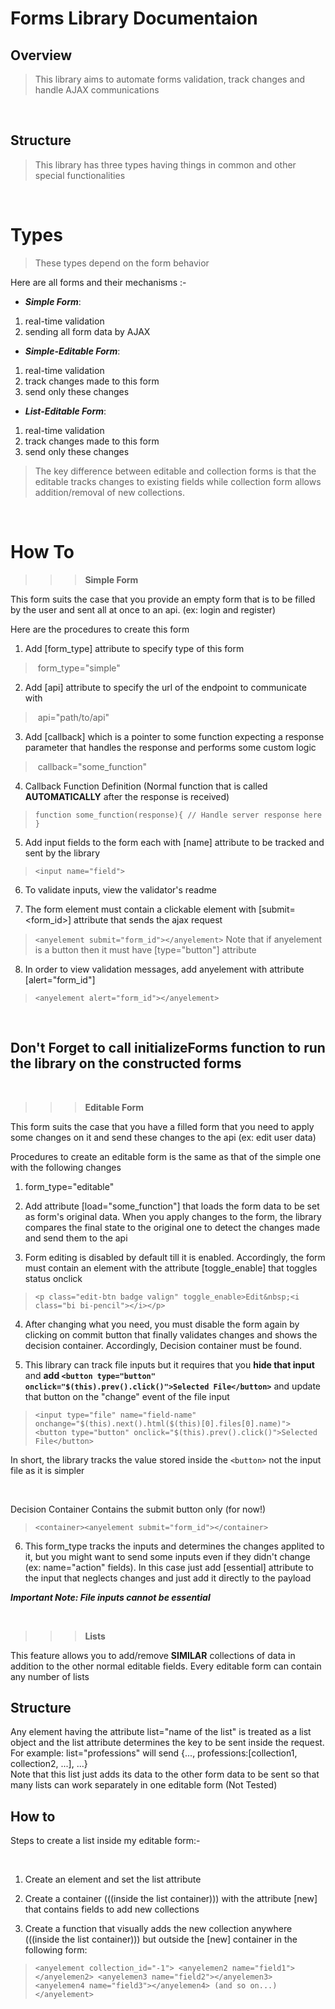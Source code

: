 Forms Library Documentaion
===========================

Overview
---------

> This library aims to automate forms validation, track changes and handle AJAX communications

<br/>

Structure
----------

> This library has three types having things in common and other special functionalities

<br/>

Types
======
> These types depend on the form behavior

Here are all forms and their mechanisms :-

* ***Simple Form***:
1. real-time validation 
2. sending all form data by AJAX

* ***Simple-Editable Form***: 
1. real-time validation
2. track changes made to this form 
3. send only these changes

* ***List-Editable Form***:
1. real-time validation
2. track changes made to this form 
3. send only these changes

> The key difference between editable and collection forms is that the editable tracks changes to existing fields while collection form allows addition/removal of new collections.

<br>

How To
=======
>>> **Simple Form**

This form suits the case that you provide an empty form that is to be filled by the user and sent all at once to an api. (ex: login and register)

Here are the procedures to create this form

1. Add [form_type] attribute to specify type of this form
> &nbsp;form_type="simple" 

2. Add [api] attribute to specify the url of the endpoint to communicate with
> &nbsp;api="path/to/api"
3. Add [callback] which is a pointer to some function expecting a response parameter that handles the response and performs some custom logic
> &nbsp;callback="some_function"
4. Callback Function Definition (Normal function that is called **AUTOMATICALLY** after the response is received)
> `function some_function(response){
>  // Handle server response here
> }`
5. Add input fields to the form each with [name] attribute to be tracked and sent by the library
> `<input name="field">`

6. To validate inputs, view the validator's readme

7. The form element must contain a clickable element with [submit=<form_id>] attribute that sends the ajax request
> `<anyelement submit="form_id"></anyelement>`
Note that if anyelement is a button then it must have [type="button"] attribute

8. In order to view validation messages, add anyelement with attribute [alert="form_id"]
> `<anyelement alert="form_id"></anyelement>`

<br>

Don't Forget to call initializeForms function to run the library on the constructed forms
-----

<br>

>>> **Editable Form**

This form suits the case that you have a filled form that you need to apply some changes on it and send these changes to the api (ex: edit user data)

Procedures to create an editable form is the same as that of the simple one with the following changes

1. form_type="editable"

2. Add attribute [load="some_function"] that loads the form data to be set as form's original data. When you apply changes to the form, the library compares the final state to the original one to detect the changes made and send them to the api

3. Form editing is disabled by default till it is enabled. Accordingly, the form must contain an element with the attribute [toggle_enable] that toggles status onclick
> `<p class="edit-btn badge valign" toggle_enable>Edit&nbsp;<i class="bi bi-pencil"></i></p>`

4. After changing what you need, you must disable the form again by clicking on commit button that finally validates changes and shows the decision container. Accordingly, Decision container must be found.

5. This library can track file inputs but it requires that you **hide that input** and **add `<button type="button" onclick="$(this).prev().click()">Selected File</button>`** and update that button on the "change" event of the file input

> `<input type="file" name="field-name" onchange="$(this).next().html($(this)[0].files[0].name)">`
> <br>
> `<button type="button" onclick="$(this).prev().click()">Selected File</button>`

In short, the library tracks the value stored inside the `<button>` not the input file as it is simpler

<br>

Decision Container Contains the submit button only (for now!)

> `<container><anyelement submit="form_id"></container>`

6. This form_type tracks the inputs and determines the changes applited to it, but you might want to send some inputs even if they didn't change (ex: name="action" fields). In this case just add [essential] attribute to the input that neglects changes and just add it directly to the payload

***Important Note: File inputs cannot be essential***

<br>

>>> **Lists**

This feature allows you to add/remove **SIMILAR** collections of data in addition to the other normal editable fields. Every editable form can contain any number of lists

Structure
---------
Any element having the attribute list="name of the list" is treated as a list object and the list attribute determines the key to be sent inside the request. <br>
For example: list="professions" will send {..., professions:[collection1, collection2, ...], ...}
<br>
Note that this list just adds its data to the other form data to be sent so that many lists can work separately in one editable form (Not Tested)

How to
------
Steps to create a list inside my editable form:-

<br>

1. Create an element and set the list attribute

2. Create a container (((inside the list container))) with the attribute [new] that contains fields to add new collections

3. Create a function that visually adds the new collection anywhere (((inside the list container))) but outside the [new] container in the following form:
> `<anyelement collection_id="-1"> <anyelemen2 name="field1"></anyelemen2> <anyelemen3 name="field2"></anyelemen3> <anyelemen4 name="field3"></anyelemen4> (and so on...) </anyelement>`
